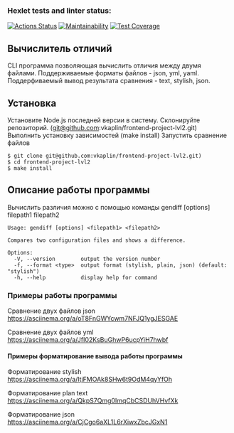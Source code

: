 ### Hexlet tests and linter status:
[![Actions Status](https://github.com/vkaplin/frontend-project-lvl2/workflows/hexlet-check/badge.svg)](https://github.com/vkaplin/frontend-project-lvl2/actions)
[![Maintainability](https://api.codeclimate.com/v1/badges/49d15d25ac9c636b5c42/maintainability)](https://codeclimate.com/github/vkaplin/frontend-project-lvl2/maintainability)
[![Test Coverage](https://api.codeclimate.com/v1/badges/49d15d25ac9c636b5c42/test_coverage)](https://codeclimate.com/github/vkaplin/frontend-project-lvl2/test_coverage)

## Вычислитель отличий
CLI программа позволяющая вычислить отличия между двумя файлами.
Поддерживаемые форматы файлов - json, yml, yaml.
Поддерфиваемый вывод результата сравнения - text, stylish, json.

## Установка
Установите Node.js последней версии в систему.
Склонируйте репозиторий. (git@github.com:vkaplin/frontend-project-lvl2.git)
Выполнить установку зависимостей (make install)
Запустить сравнение файлов

```
$ git clone git@github.com:vkaplin/frontend-project-lvl2.git)
$ cd frontend-project-lvl2
$ make install

```
## Описание работы программы

Вычислить различия можно с помощью команды gendiff [options] filepath1 filepath2

```
Usage: gendiff [options] <filepath1> <filepath2>

Compares two configuration files and shows a difference.

Options:
  -V, --version        output the version number
  -f, --format <type>  output format (stylish, plain, json) (default: "stylish")
  -h, --help           display help for command
```

### Примеры работы программы
Сравнение двух файлов json
https://asciinema.org/a/oT8FnGWYcwm7NFJQ1ygJESGAE

Сравнение двух файлов yml
https://asciinema.org/a/JfI02KsBuGhwP6ucpYiH7hwbf


#### Примеры форматирование вывода работы программы
Форматирование stylish
https://asciinema.org/a/ltjFMOAk8SHw6t9OdM4qyYfOh

Форматирование plan text
https://asciinema.org/a/QkpS7Qmg0ImqCbCSDUhVHvfXk

Форматирование json
https://asciinema.org/a/CjCgo6aXL1L6rXiwxZbcJGxN1